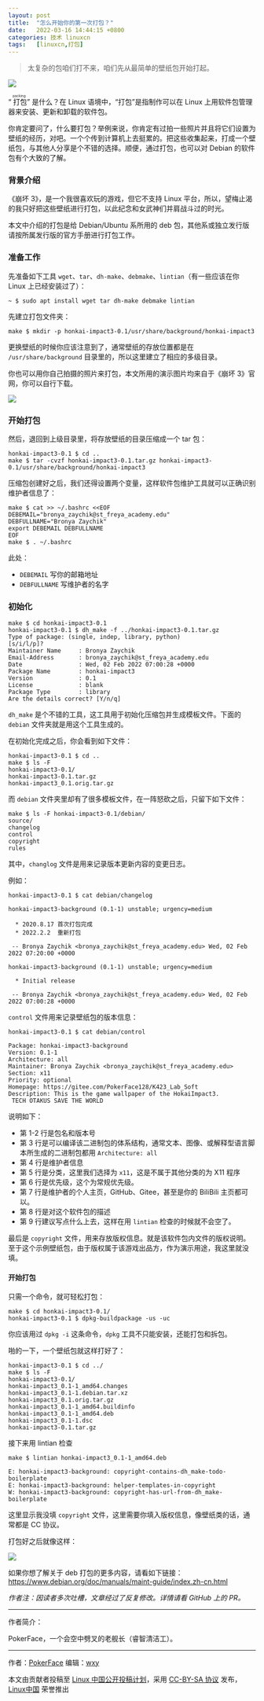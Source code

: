 ```yaml
---
layout: post
title:	"怎么开始你的第一次打包？"
date:	2022-03-16 14:44:15 +0800 
categories:	技术 linuxcn 
tags:	[linuxcn,打包]
---
```




> 
> 太复杂的包咱们打不来，咱们先从最简单的壁纸包开始打起。
> 
> 
> 


![](/Asserts/Images//attachment/album/202203/16/144330v800a3qax40px5vp.jpg)


“<ruby> 打包 <rt>  packing </rt></ruby>” 是什么？在 Linux 语境中，“打包”是指制作可以在 Linux 上用软件包管理器来安装、更新和卸载的软件包。


你肯定要问了，什么要打包？举例来说，你肯定有过拍一些照片并且将它们设置为壁纸的经历，对吧。一个个传到计算机上去挺累的。把这些收集起来，打成一个壁纸包，与其他人分享是个不错的选择。顺便，通过打包，也可以对 Debian 的软件包有个大致的了解。


### 背景介绍


《崩坏 3》，是一个我很喜欢玩的游戏，但它不支持 Linux 平台，所以，望梅止渴的我只好把这些壁纸进行打包，以此纪念和女武神们并肩战斗过的时光。


本文中介绍的打包是给 Debian/Ubuntu 系所用的 deb 包，其他系或独立发行版请按所属发行版的官方手册进行打包工作。


### 准备工作


先准备如下工具 `wget`、`tar`、`dh-make`、`debmake`、`lintian`（有一些应该在你 Linux 上已经安装过了）：



```
~ $ sudo apt install wget tar dh-make debmake lintian

```

先建立打包文件夹：



```
make $ mkdir -p honkai-impact3-0.1/usr/share/background/honkai-impact3

```

更换壁纸的时候你应该注意到了，通常壁纸的存放位置都是在 `/usr/share/background` 目录里的，所以这里建立了相应的多级目录。


你也可以用你自己拍摄的照片来打包，本文所用的演示图片均来自于《崩坏 3》官网，你可以自行下载。


![](/Asserts/Images//attachment/album/202203/16/144415kzvnnkuafobfaab4.png)


### 开始打包


然后，退回到上级目录里，将存放壁纸的目录压缩成一个 tar 包：



```
honkai-impact3-0.1 $ cd ..
make $ tar -cvzf honkai-impact3-0.1.tar.gz honkai-impact3-0.1/usr/share/background/honkai-impact3

```

压缩包创建好之后，我们还得设置两个变量，这样软件包维护工具就可以正确识别维护者信息了：



```
make $ cat >> ~/.bashrc <<EOF
DEBEMAIL="bronya_zaychik@st_freya_academy.edu"
DEBFULLNAME="Bronya Zaychik"
export DEBEMAIL DEBFULLNAME
EOF
make $ . ~/.bashrc

```

此处：


* `DEBEMAIL` 写你的邮箱地址
* `DEBFULLNAME` 写维护者的名字


### 初始化



```
make $ cd honkai-impact3-0.1 
honkai-impact3-0.1 $ dh_make -f ../honkai-impact3-0.1.tar.gz
Type of package: (single, indep, library, python)
[s/i/l/p]?
Maintainer Name     : Bronya Zaychik
Email-Address       : bronya_zaychik@st_freya_academy.edu
Date                : Wed, 02 Feb 2022 07:00:28 +0000
Package Name        : honkai-impact3
Version             : 0.1
License             : blank
Package Type        : library
Are the details correct? [Y/n/q]

```

`dh_make` 是个不错的工具，这工具用于初始化压缩包并生成模板文件。下面的 `debian` 文件夹就是用这个工具生成的。


在初始化完成之后，你会看到如下文件：



```
honkai-impact3-0.1 $ cd ..
make $ ls -F
honkai-impact3-0.1/
honkai-impact3-0.1.tar.gz
honkai-impact3_0.1.orig.tar.gz

```

而 `debian` 文件夹里却有了很多模板文件，在一阵怒砍之后，只留下如下文件：



```
make $ ls -F honkai-impact3-0.1/debian/
source/
changelog
control
copyright
rules

```

其中，`changlog` 文件是用来记录版本更新内容的变更日志。


例如：



```
honkai-impact3-0.1 $ cat debian/changelog

```


```
honkai-impact3-background (0.1-1) unstable; urgency=medium

  * 2020.8.17 首次打包完成
  * 2022.2.2  重新打包

 -- Bronya Zaychik <bronya_zaychik@st_freya_academy.edu> Wed, 02 Feb 2022 07:20:00 +0000

honkai-impact3-background (0.1-1) unstable; urgency=medium

  * Initial release 

 -- Bronya Zaychik <bronya_zaychik@st_freya_academy.edu> Wed, 02 Feb 2022 07:00:28 +0000

```

`control` 文件用来记录壁纸包的版本信息：



```
honkai-impact3-0.1 $ cat debian/control

```


```
Package: honkai-impact3-background
Version: 0.1-1
Architecture: all
Maintainer: Bronya Zaychik <bronya_zaychik@st_freya_academy.edu>
Section: x11
Priority: optional
Homepage: https://gitee.com/PokerFace128/K423_Lab_Soft
Description: This is the game wallpaper of the HokaiImpact3.
 TECH OTAKUS SAVE THE WORLD

```

说明如下：


* 第 1-2 行是包名和版本号
* 第 3 行是可以编译该二进制包的体系结构，通常文本、图像、或解释型语言脚本所生成的二进制包都用 `Architecture: all`
* 第 4 行是维护者信息
* 第 5 行是分类，这里我们选择为 `x11`，这是不属于其他分类的为 X11 程序
* 第 6 行是优先级，这个为常规优先级。
* 第 7 行是维护者的个人主页，GitHub、Gitee，甚至是你的 BiliBili 主页都可以。
* 第 8 行是对这个软件包的描述
* 第 9 行建议写点什么上去，这样在用 `lintian` 检查的时候就不会空了。


最后是 `copyright` 文件，用来存放版权信息。就是该软件包内文件的版权说明。至于这个示例壁纸包，由于版权属于该游戏出品方，作为演示用途，我这里就没填。


#### 开始打包


只需一个命令，就可轻松打包：



```
make $ cd honkai-impact3-0.1/
honkai-impact3-0.1 $ dpkg-buildpackage -us -uc

```

你应该用过 `dpkg -i` 这条命令，`dpkg` 工具不只能安装，还能打包和拆包。


啪的一下，一个壁纸包就这样打好了：



```
honkai-impact3-0.1 $ cd ../
make $ ls -F 
honkai-impact3-0.1/                   
honkai-impact3_0.1-1_amd64.changes  
honkai-impact3_0.1-1.debian.tar.xz  
honkai-impact3_0.1.orig.tar.gz
honkai-impact3_0.1-1_amd64.buildinfo  
honkai-impact3_0.1-1_amd64.deb      
honkai-impact3_0.1-1.dsc            
honkai-impact3-0.1.tar.gz

```

接下来用 lintian 检查



```
make $ lintian honkai-impact3_0.1-1_amd64.deb   

E: honkai-impact3-background: copyright-contains-dh_make-todo-boilerplate
E: honkai-impact3-background: helper-templates-in-copyright
W: honkai-impact3-background: copyright-has-url-from-dh_make-boilerplate

```

这里显示我没填 `copyright` 文件，这里需要你填入版权信息，像壁纸类的话，通常都是 CC 协议。


打包好之后就像这样：


![](/Asserts/Images//attachment/album/202203/16/144415gq604btbh6ouheba.png)


如果你想了解关于 deb 打包的更多内容，请看如下链接：<https://www.debian.org/doc/manuals/maint-guide/index.zh-cn.html>


*作者注：因读者多次吐槽，文章经过了反复修改。详情请看 GitHub 上的 PR。*




---


作者简介：


PokerFace，一个会空中劈叉的老舰长（睿智清洁工）。




---


作者：[PokerFace](https://github.com/pokerface128) 编辑：[wxy](https://github.com/wxy)


本文由贡献者投稿至 [Linux 中国公开投稿计划](https://github.com/LCTT/Articles/)，采用 [CC-BY-SA 协议](https://creativecommons.org/licenses/by-sa/4.0/deed.zh) 发布，[Linux中国](https://linux.cn/) 荣誉推出
